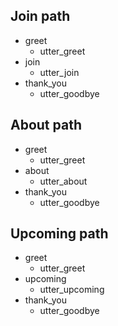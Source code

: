 ## Join path               <!-- name of the story - just for debugging -->
* greet              
  - utter_greet
* join               <!-- user utterance, in format _intent[entities] -->
  - utter_join
* thank_you
  - utter_goodbye

## About path               <!-- this is already the start of the next story -->
* greet
  - utter_greet             <!-- action of the bot to execute -->
* about
  - utter_about
* thank_you
  - utter_goodbye

## Upcoming path 
* greet
  - utter_greet
* upcoming
  - utter_upcoming
* thank_you
  - utter_goodbye
